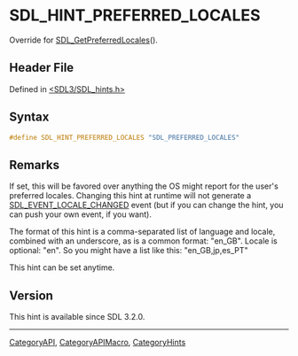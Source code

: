 # SDL_HINT_PREFERRED_LOCALES

Override for [SDL_GetPreferredLocales](SDL_GetPreferredLocales)().

## Header File

Defined in [<SDL3/SDL_hints.h>](https://github.com/libsdl-org/SDL/blob/main/include/SDL3/SDL_hints.h)

## Syntax

```c
#define SDL_HINT_PREFERRED_LOCALES "SDL_PREFERRED_LOCALES"
```

## Remarks

If set, this will be favored over anything the OS might report for the
user's preferred locales. Changing this hint at runtime will not generate a
[SDL_EVENT_LOCALE_CHANGED](SDL_EVENT_LOCALE_CHANGED) event (but if you can
change the hint, you can push your own event, if you want).

The format of this hint is a comma-separated list of language and locale,
combined with an underscore, as is a common format: "en_GB". Locale is
optional: "en". So you might have a list like this: "en_GB,jp,es_PT"

This hint can be set anytime.

## Version

This hint is available since SDL 3.2.0.

----
[CategoryAPI](CategoryAPI), [CategoryAPIMacro](CategoryAPIMacro), [CategoryHints](CategoryHints)

